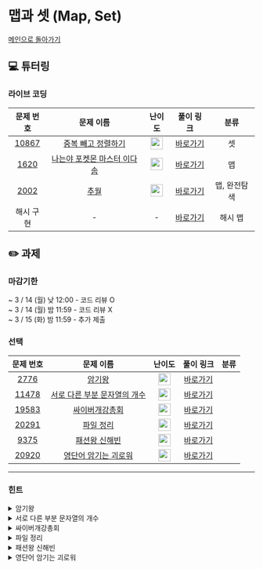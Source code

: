 # 맵과 셋 (Map, Set)

[메인으로 돌아가기](https://github.com/Altu-Bitu-2/Notice)

## 💻 튜터링

### 라이브 코딩

|문제 번호|문제 이름|난이도|풀이 링크|분류|
| :-----: | :-----: | :-----: | :-----: | :-----: |
|<a href="https://www.acmicpc.net/problem/10867" target="_blank">10867</a>|<a href="https://www.acmicpc.net/problem/10867" target="_blank">중복 빼고 정렬하기</a>|<img height="25px" width="25px" src="https://static.solved.ac/tier_small/6.svg"/>|[바로가기](https://github.com/Altu-Bitu-2/Notice/blob/main/03%EC%9B%94%2008%EC%9D%BC%20-%20%EB%A7%B5%EA%B3%BC%20%EC%85%8B/%EB%9D%BC%EC%9D%B4%EB%B8%8C%20%EC%BD%94%EB%94%A9/10867.cpp)|셋|
|<a href="https://www.acmicpc.net/problem/1620" target="_blank">1620</a>|<a href="https://www.acmicpc.net/problem/1620" target="_blank">나는야 포켓몬 마스터 이다솜</a>|<img height="25px" width="25px" src="https://static.solved.ac/tier_small/7.svg"/>|[바로가기](https://github.com/Altu-Bitu-2/Notice/blob/main/03%EC%9B%94%2008%EC%9D%BC%20-%20%EB%A7%B5%EA%B3%BC%20%EC%85%8B/%EB%9D%BC%EC%9D%B4%EB%B8%8C%20%EC%BD%94%EB%94%A9/1620.cpp)|맵|
|<a href="https://www.acmicpc.net/problem/2002" target="_blank">2002</a>|<a href="https://www.acmicpc.net/problem/2002" target="_blank">추월</a>|<img height="25px" width="25px" src="https://static.solved.ac/tier_small/10.svg"/>|[바로가기](https://github.com/Altu-Bitu-2/Notice/blob/main/03%EC%9B%94%2008%EC%9D%BC%20-%20%EB%A7%B5%EA%B3%BC%20%EC%85%8B/%EB%9D%BC%EC%9D%B4%EB%B8%8C%20%EC%BD%94%EB%94%A9/2002.cpp)|맵, 완전탐색|
|해시 구현|-|-|[바로가기](https://github.com/Altu-Bitu-2/Notice/blob/main/03%EC%9B%94%2008%EC%9D%BC%20-%20%EB%A7%B5%EA%B3%BC%20%EC%85%8B/%EB%9D%BC%EC%9D%B4%EB%B8%8C%20%EC%BD%94%EB%94%A9/hash.cpp)|해시 맵|


## ✏️ 과제
### 마감기한
~ 3 / 14 (월) 낮 12:00 - 코드 리뷰 O </br>
~ 3 / 14 (월) 밤 11:59 - 코드 리뷰 X </br>
~ 3 / 15 (화) 밤 11:59 - 추가 제출 </br>

### 선택

|문제 번호|문제 이름|난이도|풀이 링크|분류|
| :-----: | :-----: | :-----: | :-----: | :-----: |
|<a href="https://www.acmicpc.net/problem/2776" target="_blank">2776</a>|<a href="https://www.acmicpc.net/problem/2776" target="_blank">암기왕</a>|<img height="25px" width="25px" src="https://static.solved.ac/tier_small/7.svg"/>|[바로가기]()||
|<a href="https://www.acmicpc.net/problem/11478" target="_blank">11478</a>|<a href="https://www.acmicpc.net/problem/11478" target="_blank">서로 다른 부분 문자열의 개수</a>|<img height="25px" width="25px" src="https://static.solved.ac/tier_small/8.svg"/>|[바로가기]()||
|<a href="https://www.acmicpc.net/problem/19583" target="_blank">19583</a>|<a href="https://www.acmicpc.net/problem/19583" target="_blank">싸이버개강총회</a>|<img height="25px" width="25px" src="https://static.solved.ac/tier_small/10.svg"/>|[바로가기]()||
|<a href="https://www.acmicpc.net/problem/20291" target="_blank">20291</a>|<a href="https://www.acmicpc.net/problem/20291" target="_blank">파일 정리</a>|<img height="25px" width="25px" src="https://static.solved.ac/tier_small/8.svg"/>|[바로가기]()||
|<a href="https://www.acmicpc.net/problem/9375" target="_blank">9375</a>|<a href="https://www.acmicpc.net/problem/9375" target="_blank">패션왕 신해빈</a>|<img height="25px" width="25px" src="https://static.solved.ac/tier_small/8.svg"/>|[바로가기]()||
|<a href="https://www.acmicpc.net/problem/20920" target="_blank">20920</a>|<a href="https://www.acmicpc.net/problem/20920" target="_blank">영단어 암기는 괴로워</a>|<img height="25px" width="25px" src="https://static.solved.ac/tier_small/8.svg"/>|[바로가기]()||


---

### 힌트

<details>
<summary>암기왕</summary>
<div markdown="1">
&nbsp;&nbsp;&nbsp;&nbsp;이 문제는 입력이 큰 만큼 시간초과에 유의하면서 풀어야 할거 같아요. 삽입과 삭제가 빠른 컨테이너(자료형)을 이용하는게 좋겠어요.
</div>
</details>

<details>
<summary>서로 다른 부분 문자열의 개수</summary>
<div markdown="1">
&nbsp;&nbsp;&nbsp;&nbsp;우선 부분 문자열을 구하는 방법을 알아야겠네요. 그 후에, 중복을 제외하고 저장이 가능한 컨테이너를 활용하면 좋겠어요!
</div>
</details>

<details>
<summary>싸이버개강총회</summary>
<div markdown="1">
&nbsp;&nbsp;&nbsp;&nbsp;입장부터 퇴장까지 모두 확인하기 위해 체크해야 할 시간대는 딱 2개네요! 두 시간대에 모두 있어야 함을 보기 위해서, 우선 한 시간대에 대한 정보를 저장해보면 어떨까요? 그리고 채팅은 꼭 한 사람 당 하나라는 보장이 없네요! (+ 입력으로 들어오는 개수가 정해져 있지 않아요. 코드 정답 확인을 어떻게 하면 좋을까요? 피피티의 과제 슬라이드를 참고해주세요!)
</div>
</details>

<details>
<summary>파일 정리</summary>
<div markdown="1">
&nbsp;&nbsp;&nbsp;&nbsp;저장해야 할 정보가 하나가 아니라 짝을 이루고 있네요!
</div>
</details>

<details>
<summary>패션왕 신해빈</summary>
<div markdown="1">
&nbsp;&nbsp;&nbsp;&nbsp;어떤 옷을 입을지 알 필요는 없을 것 같아요! 이때 알몸인 경우가 생기지 않도록 주의해야겠어요.
</div>
</details>

<details>
<summary>영단어 암기는 괴로워</summary>
<div markdown="1">
&nbsp;&nbsp;&nbsp;&nbsp;단어장을 만드는 데에 조건이 많네요. 비슷한 문제를 풀었던 것 같지 않나요? 단어 횟수 카운트는 이번에 배운 컨테이너 중 하나를 활용해 볼 수 있을 것 같아요!
</div>
</details>
